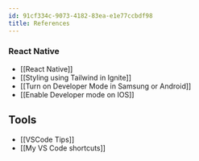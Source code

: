 ```yaml
---
id: 91cf334c-9073-4182-83ea-e1e77ccbdf98
title: References
---
```


### React Native
- [[React Native]]
- [[Styling using Tailwind in Ignite]]
- [[Turn on Developer Mode in Samsung or Android]]
- [[Enable Developer mode on IOS]]


## Tools
- [[VSCode Tips]]
- [[My VS Code shortcuts]]